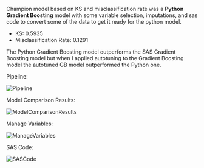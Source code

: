 Champion model based on KS and misclassification rate was a **Python Gradient Boosting** model with some variable selection, imputations, and sas code to 
convert some of the data to get it ready for the python model.

* KS: 0.5935
* Misclassification Rate: 0.1291

The Python Gradient Boosting model outperforms the SAS Gradient Boosting model but when I applied autotuning to the Gradient Boosting model the autotuned GB model outperformed the Python one.  

Pipeline: 

![Pipeline](https://github.com/sassoftware/vdmml-trials-challenge/blob/master/Speed-Dating-Challenge/Tcarey58/Pipeline.png "Pipeline")

Model Comparison Results: 

![ModelComparisonResults](https://github.com/sassoftware/vdmml-trials-challenge/blob/master/Speed-Dating-Challenge/Tcarey58/ModelComparison.png "Model Comparison Results")


Manage Variables:  

![ManageVariables](https://github.com/sassoftware/vdmml-trials-challenge/blob/master/Speed-Dating-Challenge/Tcarey58/RejectedVariables.png "Rejected Variables")


SAS Code: 

![SASCode](https://github.com/sassoftware/vdmml-trials-challenge/blob/master/Speed-Dating-Challenge/Tcarey58/sascode.png "SAS Code")



